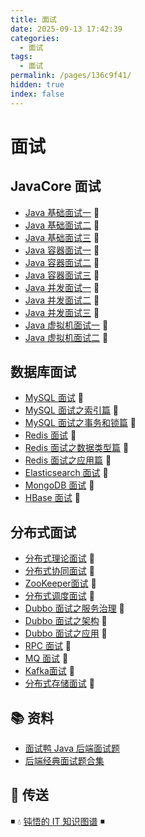 ```yaml
---
title: 面试
date: 2025-09-13 17:42:39
categories:
  - 面试
tags:
  - 面试
permalink: /pages/136c9f41/
hidden: true
index: false
---
```


# 面试

## JavaCore 面试

- [Java 基础面试一](../01.Java/JavaCore/面试/Java_面试_基础（一）.md) 💯
- [Java 基础面试二](../01.Java/JavaCore/面试/Java_面试_基础（二）.md) 💯
- [Java 基础面试三](../01.Java/JavaCore/面试/Java_面试_基础（三）.md) 💯
- [Java 容器面试一](../01.Java/JavaCore/面试/Java_面试_容器（一）.md) 💯
- [Java 容器面试二](../01.Java/JavaCore/面试/Java_面试_容器（二）.md) 💯
- [Java 容器面试三](../01.Java/JavaCore/面试/Java_面试_容器（三）.md) 💯
- [Java 并发面试一](../01.Java/JavaCore/面试/Java_面试_并发（一）.md) 💯
- [Java 并发面试二](../01.Java/JavaCore/面试/Java_面试_并发（二）.md) 💯
- [Java 并发面试三](../01.Java/JavaCore/面试/Java_面试_并发（三）.md) 💯
- [Java 虚拟机面试一](../01.Java/JavaCore/面试/Java_面试_虚拟机（一）.md) 💯
- [Java 虚拟机面试二](../01.Java/JavaCore/面试/Java_面试_虚拟机（二）.md) 💯

## 数据库面试

- [MySQL 面试](../12.数据库/关系型数据库/MySQL/MySQL_面试.md) 💯
- [MySQL 面试之索引篇](../12.数据库/关系型数据库/MySQL/MySQL_面试_索引.md) 💯
- [MySQL 面试之事务和锁篇](../12.数据库/关系型数据库/MySQL/MySQL_面试_事务和锁.md) 💯
- [Redis 面试](../12.数据库/KV数据库/Redis/Redis_面试.md) 💯
- [Redis 面试之数据类型篇](../12.数据库/KV数据库/Redis/Redis_面试_数据类型.md) 💯
- [Redis 面试之应用篇](../12.数据库/KV数据库/Redis/Redis_面试_应用.md) 💯
- [Elasticsearch 面试](../12.数据库/搜索引擎数据库/Elasticsearch/Elasticsearch_面试.md) 💯
- [MongoDB 面试](../12.数据库/文档数据库/MongoDB/MongoDB_面试.md) 💯
- [HBase 面试](../12.数据库/列式数据库/HBase/HBase_面试.md) 💯

## 分布式面试

- [分布式理论面试](../15.分布式/分布式理论/分布式理论面试.md) 💯
- [分布式协同面试](../15.分布式/分布式协同/分布式协同面试.md) 💯
- [ZooKeeper面试](../15.分布式/分布式协同/ZooKeeper/ZooKeeper面试.md) 💯
- [分布式调度面试](../15.分布式/分布式调度/分布式调度面试.md) 💯
- [Dubbo 面试之服务治理](../15.分布式/分布式通信/RPC/Dubbo_面试_服务治理.md) 💯
- [Dubbo 面试之架构](../15.分布式/分布式通信/RPC/Dubbo_面试_架构.md) 💯
- [Dubbo 面试之应用](../15.分布式/分布式通信/RPC/Dubbo_面试_应用.md) 💯
- [RPC 面试](../15.分布式/分布式通信/RPC/RPC面试.md) 💯
- [MQ 面试](../15.分布式/分布式通信/MQ/MQ面试.md) 💯
- [Kafka面试](../15.分布式/分布式通信/MQ/Kafka/Kafka面试.md) 💯
- [分布式存储面试](../15.分布式/分布式存储/分布式存储面试.md) 💯

## 📚 资料

- [面试鸭 Java 后端面试题](https://www.mianshiya.com/bank/1776477775448772610?current=1&pageSize=20)
- [后端经典面试题合集](https://www.mianshiya.com/bank/1772565012490067970?current=1&pageSize=20&mark=3)

## 🚪 传送

◾ 💧 [钝悟的 IT 知识图谱](https://dunwu.github.io/waterdrop/) ◾